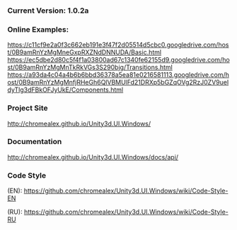 ### Current Version: 1.0.2a

### Online Examples:
https://c11cf9e2a0f3c662eb191e3f47f2d05514d5cbc0.googledrive.com/host/0B9amRnYzMgMneGxpRXZNdDNNUDA/Basic.html
https://ec5dbe2d80c5f4f1a03800ad67c1340fe62155d9.googledrive.com/host/0B9amRnYzMgMnTkRkVGs3S290bjg/Transitions.html
https://a93da4c04a4b6b6bbd36378a5ea81e0216581113.googledrive.com/host/0B9amRnYzMgMnfjRHeGh6QlVBMUlFd21DRXp5bGZqOVg2RzJ0ZV9ueldyTlg3dFBkOFJyUkE/Components.html

### Project Site

http://chromealex.github.io/Unity3d.UI.Windows/

### Documentation

http://chromealex.github.io/Unity3d.UI.Windows/docs/api/

### Code Style

(EN): https://github.com/chromealex/Unity3d.UI.Windows/wiki/Code-Style-EN

(RU): https://github.com/chromealex/Unity3d.UI.Windows/wiki/Code-Style-RU
